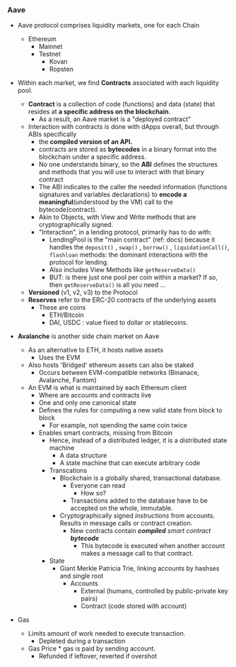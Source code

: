 ### Aave
+ Aave protocol comprises liquidity markets, one for each Chain
	+ Ethereum
		+ Mainnet
		+ Testnet
			+ Kovan 
			+ Ropsten
+ Within each market, we find **Contracts** associated with each liquidity pool. 
	+ **Contract** is a collection of code (functions) and data (state) that resides at **a specific address on the blockchain**. 
		+ As a result, an Aave market is a "deployed contract"
	+ Interaction with contracts is done with dApps overall, but through ABIs specifically
		+ the **compiled version of an API.** 
		+ contracts are stored as **bytecodes** in a binary format into the blockchain under a specific address. 
		+ No one understands binary, so the **ABI** defines the structures and methods that you will use to interact with that binary contract
		+ The ABI indicates to the caller the needed information (functions signatures and variables declarations) to **encode a meaningful**(understood by the VM) call to the bytecode(contract).
		+ Akin to Objects, with View and Write methods that are cryptographically signed. 
		+ "Interaction", in a lending protocol, primarily has to do with:
			+ LendingPool is the "main contract" (ref: docs) because it handles the `deposit()` , `swap()` , `borrow()` , `liquidationCall()`, `flashloan` methods: the dominant interactions with the protocol for lending. 
			+ Also includes View Methods like `getReserveData()`
			+ BUT: is there just one pool per coin within a market? If so, then `getReserveData()` is all you need ...
	+ **Versioned** (v1, v2, v3) to the Protocol
	+ **Reserves** refer to the ERC-20 contracts of the underlying assets
		+ These are coins
			+ ETH/Bitcoin
			+ DAI, USDC : value fixed to dollar or stablecoins. 

+ **Avalanche** is another side chain market on Aave
	+ As an alternative to ETH, it hosts native assets
		+ Uses the EVM
	+ Also hosts 'Bridged' ethereum assets can also be staked
		+ Occurs between EVM-compatible networks (Binanace, Avalanche, Fantom)
	+ An EVM is what is maintained by each Ethereum client
		+ Where are accounts and contracts live
		+ One and only one canonical state
		+ Defines the rules for computing a new valid state from block to block
			+ For example, not spending the same coin twice
		+ Enables smart contracts, missing from Bitcoin
			+ Hence, instead of a distributed ledger, it is a distributed state machine
				+ A data structure
				+ A state machine that can execute arbitrary code
			+ Transcations
				+ Blockchain is a globally shared, transactional database.
					+ Everyone can read
						+ How so?
					+ Transactions added to the database have to be accepted on the whole, immutable. 
				+ Cryptographically signed *instructions* from accounts. Results in message calls or contract creation.
					+ New contracts contain ***compiled** smart contract **bytecode***
						+ This bytecode is executed when another account makes a message call to that contract. 
			+ State
				+ Giant Merkle Patricia Trie, linking accounts by hashses and single root
					+ Accounts
						+ External (humans, controlled by public-private key pairs)
						+ Contract (code stored with account)




+ Gas
	+ Limits amount of work needed to execute transaction. 
		+ Depleted during a transaction
	+ Gas Price * gas is paid by sending account. 
		+ Refunded if leftover, reverted if overshot

